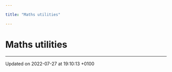 ```yaml
---

title: "Maths utilities"

---
```


# Maths utilities








-------------------------------

Updated on 2022-07-27 at 19:10:13 +0100